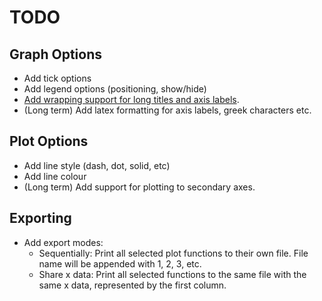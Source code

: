 # TODO
## Graph Options
- Add tick options
- Add legend options (positioning, show/hide)
- [Add wrapping support for long titles and axis labels](https://stackoverflow.com/questions/10351565/how-do-i-fit-long-title).
- (Long term) Add latex formatting for axis labels, greek characters etc.
## Plot Options
- Add line style (dash, dot, solid, etc)
- Add line colour
- (Long term) Add support for plotting to secondary axes.
## Exporting
- Add export modes:
  - Sequentially: Print all selected plot functions to their own file. File name will be appended with 1, 2, 3, etc.
  - Share x data: Print all selected functions to the same file with the same x data, represented by the first column.
